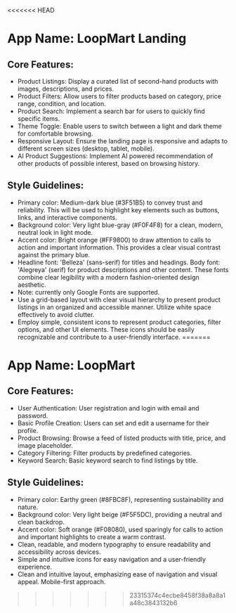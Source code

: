 <<<<<<< HEAD
# **App Name**: LoopMart Landing

## Core Features:

- Product Listings: Display a curated list of second-hand products with images, descriptions, and prices.
- Product Filters: Allow users to filter products based on category, price range, condition, and location.
- Product Search: Implement a search bar for users to quickly find specific items.
- Theme Toggle: Enable users to switch between a light and dark theme for comfortable browsing.
- Responsive Layout: Ensure the landing page is responsive and adapts to different screen sizes (desktop, tablet, mobile).
- AI Product Suggestions: Implement AI powered recommendation of other products of possible interest, based on browsing history.

## Style Guidelines:

- Primary color: Medium-dark blue (#3F51B5) to convey trust and reliability. This will be used to highlight key elements such as buttons, links, and interactive components.
- Background color: Very light blue-gray (#F0F4F8) for a clean, modern, neutral look in light mode.
- Accent color: Bright orange (#FF9800) to draw attention to calls to action and important information. This provides a clear visual contrast against the primary blue.
- Headline font: 'Belleza' (sans-serif) for titles and headings. Body font: 'Alegreya' (serif) for product descriptions and other content. These fonts combine clear legibility with a modern fashion-oriented design aesthetic.
- Note: currently only Google Fonts are supported.
- Use a grid-based layout with clear visual hierarchy to present product listings in an organized and accessible manner. Utilize white space effectively to avoid clutter.
- Employ simple, consistent icons to represent product categories, filter options, and other UI elements. These icons should be easily recognizable and contribute to a user-friendly interface.
=======
# **App Name**: LoopMart

## Core Features:

- User Authentication: User registration and login with email and password.
- Basic Profile Creation: Users can set and edit a username for their profile.
- Product Browsing: Browse a feed of listed products with title, price, and image placeholder.
- Category Filtering: Filter products by predefined categories.
- Keyword Search: Basic keyword search to find listings by title.

## Style Guidelines:

- Primary color: Earthy green (#8FBC8F), representing sustainability and nature.
- Background color: Very light beige (#F5F5DC), providing a neutral and clean backdrop.
- Accent color: Soft orange (#F08080), used sparingly for calls to action and important highlights to create a warm contrast.
- Clean, readable, and modern typography to ensure readability and accessibility across devices.
- Simple and intuitive icons for easy navigation and a user-friendly experience.
- Clean and intuitive layout, emphasizing ease of navigation and visual appeal. Mobile-first approach.
>>>>>>> 23315374c4ecbe8458f38a8a8a1a48c3843132b6
